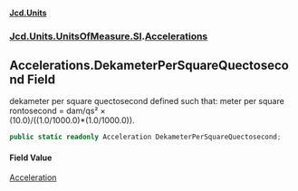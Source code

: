 #### [Jcd.Units](index.md 'index')
### [Jcd.Units.UnitsOfMeasure.SI](Jcd.Units.UnitsOfMeasure.SI.md 'Jcd.Units.UnitsOfMeasure.SI').[Accelerations](Accelerations.md 'Jcd.Units.UnitsOfMeasure.SI.Accelerations')

## Accelerations.DekameterPerSquareQuectosecond Field

dekameter per square quectosecond defined such that: meter per square rontosecond = dam/qs² ×  
(10.0)/((1.0/1000.0)*(1.0/1000.0)).

```csharp
public static readonly Acceleration DekameterPerSquareQuectosecond;
```

#### Field Value
[Acceleration](Acceleration.md 'Jcd.Units.UnitTypes.Acceleration')